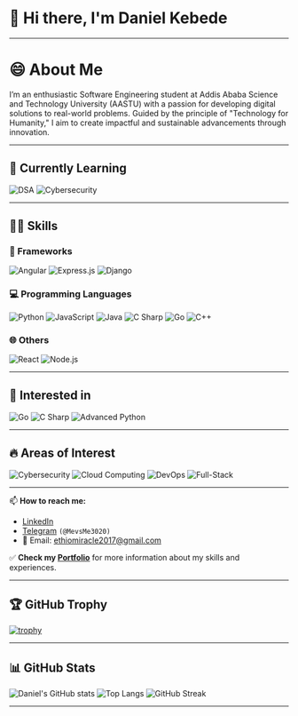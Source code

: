 # 👋  **Hi there, I'm Daniel  Kebede**
---

# 😄 **About Me** 

I’m an enthusiastic Software Engineering student at Addis Ababa Science and Technology University (AASTU) with a passion for developing digital solutions to real-world problems. Guided by the principle of "Technology for Humanity," I aim to create impactful and sustainable advancements through innovation.

---

## 🌱 Currently Learning

![DSA](https://img.shields.io/badge/-Data_Structures_&_Algorithms-ffb703?style=flat&logo=geeksforgeeks&logoColor=white)
![Cybersecurity](https://img.shields.io/badge/-Cybersecurity-2E3440?style=flat&logo=hackthebox&logoColor=green)

---

## 👨‍💻 Skills

### 🚀 Frameworks
![Angular](https://img.shields.io/badge/-Angular-DD0031?style=flat&logo=angular&logoColor=white)
![Express.js](https://img.shields.io/badge/-Express.js-000000?style=flat&logo=express&logoColor=white)
![Django](https://img.shields.io/badge/-Django-092E20?style=flat&logo=django&logoColor=white)

### 💻 Programming Languages
![Python](https://img.shields.io/badge/-Python-3776AB?style=flat&logo=python&logoColor=white)
![JavaScript](https://img.shields.io/badge/-JavaScript-F7DF1E?style=flat&logo=javascript&logoColor=black)
![Java](https://img.shields.io/badge/-Java-007396?style=flat&logo=java&logoColor=white)
![C Sharp](https://img.shields.io/badge/-C%23-239120?style=flat&logo=c-sharp&logoColor=white)
![Go](https://img.shields.io/badge/-Go-00ADD8?style=flat&logo=go&logoColor=white)
![C++](https://img.shields.io/badge/-C++-00599C?style=flat&logo=c%2B%2B&logoColor=white)

### 🌐 Others
![React](https://img.shields.io/badge/-React-61DAFB?style=flat&logo=react&logoColor=black)
![Node.js](https://img.shields.io/badge/-Node.js-339933?style=flat&logo=node.js&logoColor=white)

---

## 💞️ Interested in 

![Go](https://img.shields.io/badge/-Go-00ADD8?style=flat&logo=go&logoColor=white)
![C Sharp](https://img.shields.io/badge/-C%23-239120?style=flat&logo=c-sharp&logoColor=white)
![Advanced Python](https://img.shields.io/badge/-Advanced%20Python-306998?style=flat&logo=python&logoColor=white)

---

## 🔥 Areas of Interest

![Cybersecurity](https://img.shields.io/badge/-Cybersecurity-0A0F24?style=flat&logo=tryhackme&logoColor=green)
![Cloud Computing](https://img.shields.io/badge/-Cloud_Computing-00BFFF?style=flat&logo=cloudflare&logoColor=white)
![DevOps](https://img.shields.io/badge/-DevOps-FF6C37?style=flat&logo=azuredevops&logoColor=white)
![Full-Stack](https://img.shields.io/badge/-Full--Stack_Web_Development-24292e?style=flat&logo=github&logoColor=white)

---
📫 **How to reach me:**  
- [LinkedIn](https://www.linkedin.com/in/daniel-kebede-5a5990356)    
- [Telegram](https://t.me/MevsMe3020) `(@MevsMe3020)`  
- 📧 Email: [ethiomiracle2017@gmail.com](mailto:ethiomiracle2017@gmail.com)

✅ **Check my [Portfolio](https://danielkebde-portifolio.vercel.app/)** for more information about my skills and experiences.

---

## 🏆 GitHub Trophy

[![trophy](https://github-profile-trophy.vercel.app/?username=Maxd646&theme=darkhub&no-frame=true&margin-w=15)](https://github.com/ryo-ma/github-profile-trophy)

---

**<!-- GitHub Stats -->**

## 📊 GitHub Stats

![Daniel's GitHub stats](https://github-readme-stats.vercel.app/api?username=Maxd646&show_icons=true&theme=radical)
![Top Langs](https://github-readme-stats.vercel.app/api/top-langs/?username=Maxd646&layout=compact&theme=radical)
![GitHub Streak](https://github-readme-streak-stats.herokuapp.com/?user=Maxd646&theme=radical&hide_border=true)


---



  



